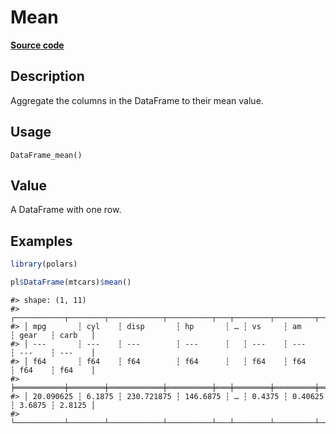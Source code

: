 

# Mean

[**Source code**](https://github.com/pola-rs/r-polars/tree/741f9cd2614b3302a4d033bcae447425e1b91191/R/dataframe__frame.R#L1261)

## Description

Aggregate the columns in the DataFrame to their mean value.

## Usage

<pre><code class='language-R'>DataFrame_mean()
</code></pre>

## Value

A DataFrame with one row.

## Examples

``` r
library(polars)

pl$DataFrame(mtcars)$mean()
```

    #> shape: (1, 11)
    #> ┌───────────┬────────┬────────────┬──────────┬───┬────────┬─────────┬────────┬────────┐
    #> │ mpg       ┆ cyl    ┆ disp       ┆ hp       ┆ … ┆ vs     ┆ am      ┆ gear   ┆ carb   │
    #> │ ---       ┆ ---    ┆ ---        ┆ ---      ┆   ┆ ---    ┆ ---     ┆ ---    ┆ ---    │
    #> │ f64       ┆ f64    ┆ f64        ┆ f64      ┆   ┆ f64    ┆ f64     ┆ f64    ┆ f64    │
    #> ╞═══════════╪════════╪════════════╪══════════╪═══╪════════╪═════════╪════════╪════════╡
    #> │ 20.090625 ┆ 6.1875 ┆ 230.721875 ┆ 146.6875 ┆ … ┆ 0.4375 ┆ 0.40625 ┆ 3.6875 ┆ 2.8125 │
    #> └───────────┴────────┴────────────┴──────────┴───┴────────┴─────────┴────────┴────────┘
